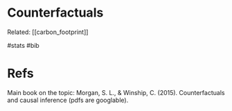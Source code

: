 # Counterfactuals

Related: [[carbon_footprint]]

#stats #bib


# Refs

Main book on the topic:
Morgan, S. L., & Winship, C. (2015). Counterfactuals and causal inference (pdfs are googlable).